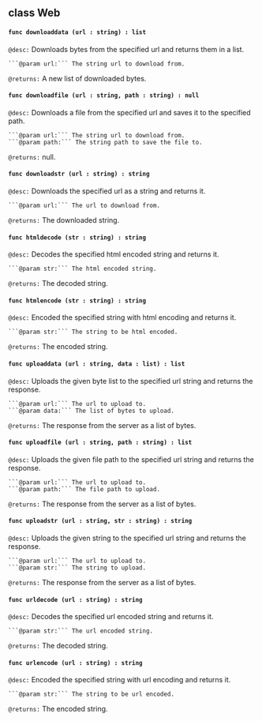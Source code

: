 ## class Web

#### ```func downloaddata (url : string) : list```


```@desc:``` Downloads bytes from the specified url and returns them in a list.

    ```@param url:``` The string url to download from.
```@returns:``` A new list of downloaded bytes.

#### ```func downloadfile (url : string, path : string) : null```


```@desc:``` Downloads a file from the specified url and saves it to the specified path.

    ```@param url:``` The string url to download from.
    ```@param path:``` The string path to save the file to.
```@returns:``` null.

#### ```func downloadstr (url : string) : string```


```@desc:``` Downloads the specified url as a string and returns it.

    ```@param url:``` The url to download from.
```@returns:``` The downloaded string.

#### ```func htmldecode (str : string) : string```


```@desc:``` Decodes the specified html encoded string and returns it.

    ```@param str:``` The html encoded string.
```@returns:``` The decoded string.

#### ```func htmlencode (str : string) : string```


```@desc:``` Encoded the specified string with html encoding and returns it.

    ```@param str:``` The string to be html encoded.
```@returns:``` The encoded string.

#### ```func uploaddata (url : string, data : list) : list```


```@desc:``` Uploads the given byte list to the specified url string and returns the response.

    ```@param url:``` The url to upload to.
    ```@param data:``` The list of bytes to upload.
```@returns:``` The response from the server as a list of bytes.

#### ```func uploadfile (url : string, path : string) : list```


```@desc:``` Uploads the given file path to the specified url string and returns the response.

    ```@param url:``` The url to upload to.
    ```@param path:``` The file path to upload.
```@returns:``` The response from the server as a list of bytes.

#### ```func uploadstr (url : string, str : string) : string```


```@desc:``` Uploads the given string to the specified url string and returns the response.

    ```@param url:``` The url to upload to.
    ```@param str:``` The string to upload.
```@returns:``` The response from the server as a list of bytes.

#### ```func urldecode (url : string) : string```


```@desc:``` Decodes the specified url encoded string and returns it.

    ```@param str:``` The url encoded string.
```@returns:``` The decoded string.

#### ```func urlencode (url : string) : string```


```@desc:``` Encoded the specified string with url encoding and returns it.

    ```@param str:``` The string to be url encoded.
```@returns:``` The encoded string.

